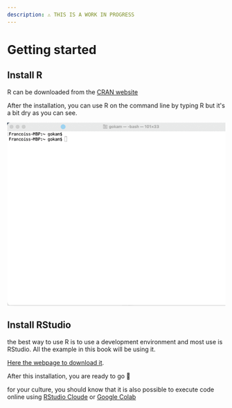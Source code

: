 ```yaml
---
description: ⚠️ THIS IS A WORK IN PROGRESS
---
```


# Getting started

## Install R 

R can be downloaded from the [CRAN website](https://cran.r-project.org/)

After the installation, you can use R on the command line by typing R but it's a bit dry as you can see.

![Using R in the Mac OS Terminal](.gitbook/assets/zcnnht77ss.gif)

## Install  RStudio

the best way to use R is to use a development environment and most use is RStudio. All the example in this book will be using it.

[Here the webpage to download it](https://www.rstudio.com/products/rstudio/download/).

After this installation, you are ready to go 🙌

for your culture, you should know that it is also possible to execute code online using [RStudio Cloude](ressources/execute-r-code-online.md#use-rstudio-cloud) or [Google Colab](ressources/execute-r-code-online.md#use-googlecolab)



